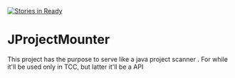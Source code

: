 [![Stories in Ready](https://badge.waffle.io/costabatista/JProjectMounter.png?label=ready&title=Ready)](https://waffle.io/costabatista/JProjectMounter)
# JProjectMounter
This project has the purpose to serve like a java project scanner . For while it'll be used only in TCC, but latter it'll be a API
